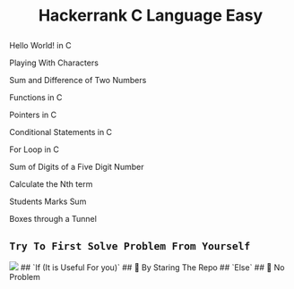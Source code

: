 <h1>
<p align="center" >Hackerrank C Language Easy </p></h1>

Hello World! in C</br>

Playing With Characters</br>

Sum and Difference of Two Numbers</br>

Functions in C</br>

Pointers in C</br>

Conditional Statements in C</br>

For Loop in C</br>

Sum of Digits of a Five Digit Number</br>

Calculate the Nth term</br>

Students Marks Sum</br>

Boxes through a Tunnel</br>
## **`Try To First Solve Problem From Yourself`**
<img src="giphy(1).gif">
## `If (It is Useful For you)`
## 💖 By Staring The Repo 
## `Else`
## 🚫 No Problem
